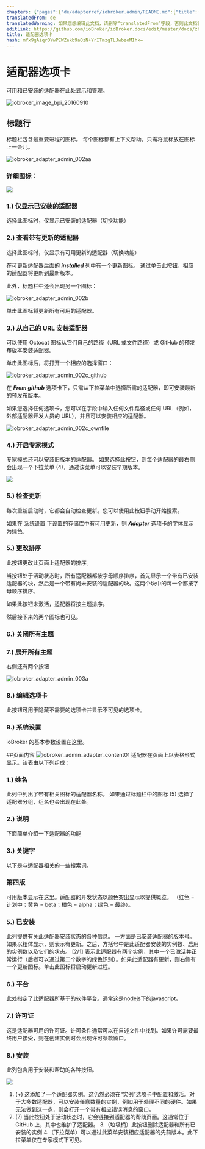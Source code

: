 ```yaml
---
chapters: {"pages":{"de/adapterref/iobroker.admin/README.md":{"title":{"de":"no title"},"content":"de/adapterref/iobroker.admin/README.md"},"de/adapterref/iobroker.admin/admin/tab-adapters.md":{"title":{"de":"Der Reiter Adapter"},"content":"de/adapterref/iobroker.admin/admin/tab-adapters.md"},"de/adapterref/iobroker.admin/admin/tab-instances.md":{"title":{"de":"Der Reiter Instanzen"},"content":"de/adapterref/iobroker.admin/admin/tab-instances.md"},"de/adapterref/iobroker.admin/admin/tab-objects.md":{"title":{"de":"Der Reiter Objekte"},"content":"de/adapterref/iobroker.admin/admin/tab-objects.md"},"de/adapterref/iobroker.admin/admin/tab-states.md":{"title":{"de":"Der Reiter Zustände"},"content":"de/adapterref/iobroker.admin/admin/tab-states.md"},"de/adapterref/iobroker.admin/admin/tab-groups.md":{"title":{"de":"Der Reiter Gruppen"},"content":"de/adapterref/iobroker.admin/admin/tab-groups.md"},"de/adapterref/iobroker.admin/admin/tab-users.md":{"title":{"de":"Der Reiter Benutzer"},"content":"de/adapterref/iobroker.admin/admin/tab-users.md"},"de/adapterref/iobroker.admin/admin/tab-events.md":{"title":{"de":"Der Reiter Ereignisse"},"content":"de/adapterref/iobroker.admin/admin/tab-events.md"},"de/adapterref/iobroker.admin/admin/tab-hosts.md":{"title":{"de":"Der Reiter Hosts"},"content":"de/adapterref/iobroker.admin/admin/tab-hosts.md"},"de/adapterref/iobroker.admin/admin/tab-enums.md":{"title":{"de":"Der Reiter Aufzählungen"},"content":"de/adapterref/iobroker.admin/admin/tab-enums.md"},"de/adapterref/iobroker.admin/admin/tab-log.md":{"title":{"de":"Der Reiter Log"},"content":"de/adapterref/iobroker.admin/admin/tab-log.md"},"de/adapterref/iobroker.admin/admin/tab-system.md":{"title":{"de":"Die Systemeinstellungen"},"content":"de/adapterref/iobroker.admin/admin/tab-system.md"}}}
translatedFrom: de
translatedWarning: 如果您想编辑此文档，请删除“translatedFrom”字段，否则此文档将再次自动翻译
editLink: https://github.com/ioBroker/ioBroker.docs/edit/master/docs/zh-cn/adapterref/iobroker.admin/tab-adapters.md
title: 适配器选项卡
hash: mYx9gAiqrOYwPEWZekb9aOzN+YrITmzgTLJwbzoMIhk=
---
```

# 适配器选项卡
可用和已安装的适配器在此处显示和管理。

![iobroker_image_bpi_20160910](../../../de/adapterref/iobroker.admin/img/ioBroker_Image_BPi_20160910.jpg)

## 标题行
标题栏包含最重要进程的图标。
每个图标都有上下文帮助。只需将鼠标放在图标上一会儿。

![iobroker_adapter_admin_002aa](../../../de/adapterref/iobroker.admin/img/tab-adapters_002aa.jpg)

### **详细图标：**
![](../../../de/adapterref/iobroker.admin/img/tab-adapters_icons01_20170108-e1483882554815.jpg)

### **1.) 仅显示已安装的适配器**
选择此图标时，仅显示已安装的适配器（切换功能）

### **2.) 查看带有更新的适配器**
选择此图标时，仅显示有可用更新的适配器（切换功能）

在可更新适配器后面的 **_installed_** 列中有一个更新图标。
通过单击此按钮，相应的适配器将更新到最新版本。

此外，标题栏中还会出现另一个图标：

![iobroker_adapter_admin_002b](../../../de/adapterref/iobroker.admin/img/tab-adapters_002b.jpg)

单击此图标将更新所有可用的适配器。

### **3.) 从自己的 URL 安装适配器**
可以使用 Octocat 图标从它们自己的路径（URL 或文件路径）或 GitHub 的预发布版本安装适配器。

单击此图标后，将打开一个相应的选择窗口：

![iobroker_adapter_admin_002c_github](../../../de/adapterref/iobroker.admin/img/tab-adapters_002c_GitHub.jpg)

在 **_From github_** 选项卡下，只需从下拉菜单中选择所需的适配器，即可安装最新的预发布版本。

如果您选择任何选项卡，您可以在字段中输入任何文件路径或任何 URL（例如，外部适配器开发人员的 URL），并且可以安装相应的适配器。

![iobroker_adapter_admin_002c_ownfile](../../../de/adapterref/iobroker.admin/img/tab-adapters_002c_ownFile.jpg)

### **4.) 开启专家模式**
专家模式还可以安装旧版本的适配器。
如果选择此按钮，则每个适配器的最右侧会出现一个下拉菜单 (4)，通过该菜单可以安装早期版本。

![](../../../de/adapterref/iobroker.admin/img/tab-adapters_icons02_20170108.jpg)

### **5.) 检查更新**
每次重新启动时，它都会自动检查更新。您可以使用此按钮手动开始搜索。

如果在 [系统设置](#Systemeinstellungen) 下设置的存储库中有可用更新，则 **_Adapter_** 选项卡的字体显示为绿色。

### **5.) 更改排序**
此按钮更改此页面上适配器的排序。

当按钮处于活动状态时，所有适配器都按字母顺序排序，首先显示一个带有已安装适配器的块，然后是一个带有尚未安装的适配器的块。这两个块中的每一个都按字母顺序排序。

如果此按钮未激活，适配器将按主题排序。

然后接下来的两个图标也可见。

### **6.) 关闭所有主题**
### **7.) 展开所有主题**
右侧还有两个按钮

![iobroker_adapter_admin_003a](../../../de/adapterref/iobroker.admin/img/tab-adapters_003a.jpg)

### **8.) 编辑选项卡**
此按钮可用于隐藏不需要的选项卡并显示不可见的选项卡。

### **<a id="Systemeinstellungen"></a> 9.) 系统设置**
ioBroker 的基本参数设置在这里。

##页面内容
![iobroker_admin_adapter_content01](../../../de/adapterref/iobroker.admin/img/tab-adapters_Inhalt01.jpg) 适配器在页面上以表格形式显示。该表由以下列组成：

### **1.) 姓名**
此列中列出了带有相关图标的适配器名称。
如果通过标题栏中的图标 (5) 选择了适配器分组，组名也会出现在此处。

### **2.) 说明**
下面简单介绍一下适配器的功能

### **3.) 关键字**
以下是与适配器相关的一些搜索词。

### **第四版**
可用版本显示在这里。适配器的开发状态以颜色突出显示以提供概览。 （红色 = 计划中；黄色 = beta；橙色 = alpha；绿色 = 最终）。

### **5.) 已安装**
此列提供有关此适配器安装状态的各种信息。
一方面是已安装适配器的版本号。如果以粗体显示，则表示有更新。之后，方括号中是此适配器安装的实例数、启用的实例数以及它们的状态。 [2/1] 表示此适配器有两个实例，其中一个已激活并正常运行（后者可以通过第二个数字的绿色识别）。如果此适配器有更新，则右侧有一个更新图标。单击此图标将启动更新过程。

### **6.) 平台**
此处指定了此适配器所基于的软件平台。通常这是nodejs下的javascript。

### **7.) 许可证**
这是适配器可用的许可证。许可条件通常可以在自述文件中找到。如果许可需要最终用户接受，则在创建实例时会出现许可条款窗口。

### **8.) 安装**
此列包含用于安装和帮助的各种按钮。

![](../../../de/adapterref/iobroker.admin/img/tab-adapters_icons02_20170108.jpg)

1. (+) 这添加了一个适配器实例。这仍然必须在“实例”选项卡中配置和激活。对于大多数适配器，可以安装任意数量的实例，例如用于处理不同的硬件。如果无法做到这一点，则会打开一个带有相应错误消息的窗口。
2. (?) 当此按钮处于活动状态时，它会链接到适配器的帮助页面。这通常位于 GitHub 上，其中也维护了适配器。
3.（垃圾桶）此按钮删除适配器和所有已安装的实例
4.（下拉菜单）可以通过此菜单安装相应适配器的先前版本。此下拉菜单仅在专家模式下可见。